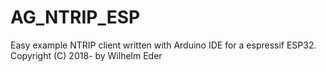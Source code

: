 # AG_NTRIP_ESP

Easy example NTRIP client written with Arduino IDE for 
a espressif ESP32. Copyright (C) 2018- by Wilhelm Eder
